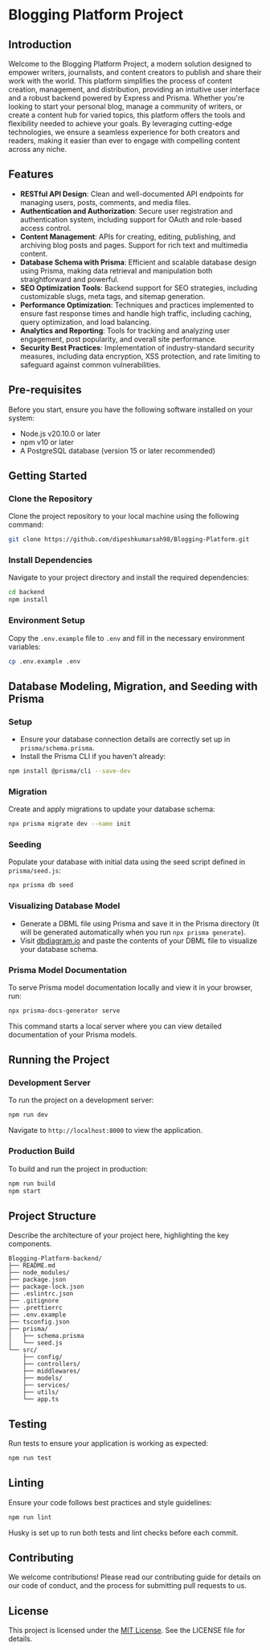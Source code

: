 # Blogging Platform Project

## Introduction

Welcome to the Blogging Platform Project, a modern solution designed to empower writers, journalists, and content creators to publish and share their work with the world. This platform simplifies the process of content creation, management, and distribution, providing an intuitive user interface and a robust backend powered by Express and Prisma. Whether you're looking to start your personal blog, manage a community of writers, or create a content hub for varied topics, this platform offers the tools and flexibility needed to achieve your goals. By leveraging cutting-edge technologies, we ensure a seamless experience for both creators and readers, making it easier than ever to engage with compelling content across any niche.

## Features

- **RESTful API Design**: Clean and well-documented API endpoints for managing users, posts, comments, and media files.
- **Authentication and Authorization**: Secure user registration and authentication system, including support for OAuth and role-based access control.
- **Content Management**: APIs for creating, editing, publishing, and archiving blog posts and pages. Support for rich text and multimedia content.
- **Database Schema with Prisma**: Efficient and scalable database design using Prisma, making data retrieval and manipulation both straightforward and powerful.
- **SEO Optimization Tools**: Backend support for SEO strategies, including customizable slugs, meta tags, and sitemap generation.
- **Performance Optimization**: Techniques and practices implemented to ensure fast response times and handle high traffic, including caching, query optimization, and load balancing.
- **Analytics and Reporting**: Tools for tracking and analyzing user engagement, post popularity, and overall site performance.
- **Security Best Practices**: Implementation of industry-standard security measures, including data encryption, XSS protection, and rate limiting to safeguard against common vulnerabilities.

## Pre-requisites

Before you start, ensure you have the following software installed on your system:

- Node.js v20.10.0 or later
- npm v10 or later
- A PostgreSQL database (version 15 or later recommended)

## Getting Started

### Clone the Repository

Clone the project repository to your local machine using the following command:

```bash
git clone https://github.com/dipeshkumarsah98/Blogging-Platform.git
```

### Install Dependencies

Navigate to your project directory and install the required dependencies:

```bash
cd backend
npm install
```

### Environment Setup

Copy the `.env.example` file to `.env` and fill in the necessary environment variables:

```bash
cp .env.example .env
```

## Database Modeling, Migration, and Seeding with Prisma

### Setup

- Ensure your database connection details are correctly set up in `prisma/schema.prisma`.
- Install the Prisma CLI if you haven't already:

```bash
npm install @prisma/cli --save-dev
```

### Migration

Create and apply migrations to update your database schema:

```bash
npx prisma migrate dev --name init
```

### Seeding

Populate your database with initial data using the seed script defined in `prisma/seed.js`:

```bash
npx prisma db seed
```

### Visualizing Database Model

- Generate a DBML file using Prisma and save it in the Prisma directory (It will be generated automatically when you run `npx prisma generate`).
- Visit [dbdiagram.io](https://dbdiagram.io) and paste the contents of your DBML file to visualize your database schema.

### Prisma Model Documentation

To serve Prisma model documentation locally and view it in your browser, run:

```bash
npx prisma-docs-generator serve
```

This command starts a local server where you can view detailed documentation of your Prisma models.

## Running the Project

### Development Server

To run the project on a development server:

```bash
npm run dev
```

Navigate to `http://localhost:8000` to view the application.

### Production Build

To build and run the project in production:

```bash
npm run build
npm start
```

## Project Structure

Describe the architecture of your project here, highlighting the key components.

```
Blogging-Platform-backend/
├── README.md
├── node_modules/
├── package.json
├── package-lock.json
├── .eslintrc.json
├── .gitignore
├── .prettierrc
├── .env.example
├── tsconfig.json
├── prisma/
│   ├── schema.prisma
│   └── seed.js
└── src/
    ├── config/
    ├── controllers/
    ├── middlewares/
    ├── models/
    ├── services/
    ├── utils/
    └── app.ts
```

## Testing

Run tests to ensure your application is working as expected:

```bash
npm run test
```

## Linting

Ensure your code follows best practices and style guidelines:

```bash
npm run lint
```

Husky is set up to run both tests and lint checks before each commit.

## Contributing

We welcome contributions! Please read our contributing guide for details on our code of conduct, and the process for submitting pull requests to us.

## License

This project is licensed under the [MIT License](LICENSE.md). See the LICENSE file for details.
